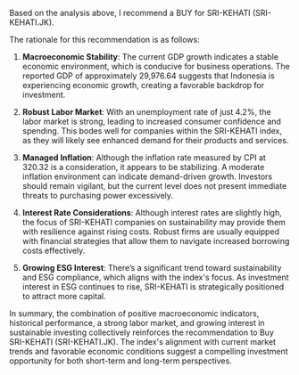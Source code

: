 Based on the analysis above, I recommend a BUY for SRI-KEHATI (SRI-KEHATI.JK). 

The rationale for this recommendation is as follows: 

1. **Macroeconomic Stability**: The current GDP growth indicates a stable economic environment, which is conducive for business operations. The reported GDP of approximately 29,976.64 suggests that Indonesia is experiencing economic growth, creating a favorable backdrop for investment.

2. **Robust Labor Market**: With an unemployment rate of just 4.2%, the labor market is strong, leading to increased consumer confidence and spending. This bodes well for companies within the SRI-KEHATI index, as they will likely see enhanced demand for their products and services.

3. **Managed Inflation**: Although the inflation rate measured by CPI at 320.32 is a consideration, it appears to be stabilizing. A moderate inflation environment can indicate demand-driven growth. Investors should remain vigilant, but the current level does not present immediate threats to purchasing power excessively.

4. **Interest Rate Considerations**: Although interest rates are slightly high, the focus of SRI-KEHATI companies on sustainability may provide them with resilience against rising costs. Robust firms are usually equipped with financial strategies that allow them to navigate increased borrowing costs effectively.

5. **Growing ESG Interest**: There’s a significant trend toward sustainability and ESG compliance, which aligns with the index's focus. As investment interest in ESG continues to rise, SRI-KEHATI is strategically positioned to attract more capital.

In summary, the combination of positive macroeconomic indicators, historical performance, a strong labor market, and growing interest in sustainable investing collectively reinforces the recommendation to Buy SRI-KEHATI (SRI-KEHATI.JK). The index's alignment with current market trends and favorable economic conditions suggest a compelling investment opportunity for both short-term and long-term perspectives.